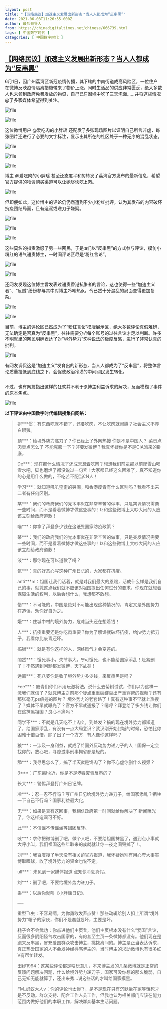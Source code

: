 ```yaml
---
layout: post
title: "【网络民议】加速主义发展出新形态？当人人都成为“反串黑”"
date: 2021-06-03T11:26:55.000Z
author: 最后领导人
from: https://chinadigitaltimes.net/chinese/666739.html
tags: [ 中国数字时代 ]
categories: [ 中国数字时代 ]
---
```

<!--1622719615000-->
[【网络民议】加速主义发展出新形态？当人人都成为“反串黑”](https://chinadigitaltimes.net/chinese/666739.html)
------

<div>
<p>6月1日，因广州荔湾区新冠疫情传播，其下辖的中南街道成高风险区，一位住户在微博反映疫情隔离措施带来了物价上涨，同时生活品的供应非常匮乏，绝大多数人也未领到政府免费发放的物资，自己已在困境中吃了三天泡面&#8230;&#8230;并将这些情况@了多家媒体希望得到关注。</p><p><img src="https://chinadigitaltimes.net/chinese/files/2021/06/image-1622719729487.png" alt="file" /></p><p><img src="https://chinadigitaltimes.net/chinese/files/2021/06/image-1622715317508.png" alt="file" /></p><p>这位微博用户 @爱吃肉的小胖瑶 还配发了多张现场图片以证明自己所言非虚，每张图片还进行了必要的文字标注，显示出其所在的社区处于一种无序的混乱状态。</p><p><img src="https://chinadigitaltimes.net/chinese/files/2021/06/image-1622714206969.png" alt="file" /></p><p><img src="https://chinadigitaltimes.net/chinese/files/2021/06/image-1622714197627.png" alt="file" /></p><p><img src="https://chinadigitaltimes.net/chinese/files/2021/06/image-1622714188283.png" alt="file" /></p><p>博主 @爱吃肉的小胖瑶 甚至还态度平和的转发了荔湾官方发布的最新信息，希望官方提供的物资购买渠道可以让她尽快吃上肉。</p><p><img src="https://chinadigitaltimes.net/chinese/files/2021/06/image-1622713484486.png" alt="file" /></p><p>但即便如此，这位博主的评论仍仍然遭到不少小粉红批评，认为其发布的内容破坏抗疫团结局面，且有造谣或递刀子嫌疑。</p><p><img src="https://chinadigitaltimes.net/chinese/files/2021/06/image-1622716527961.png" alt="file" /></p><p><img src="https://chinadigitaltimes.net/chinese/files/2021/06/image-1622716610456.png" alt="file" /></p><p><img src="https://chinadigitaltimes.net/chinese/files/2021/06/image-1622717040780.png" alt="file" /></p><p>这些莫名的指责激怒了另一些网民，于是ta们以“反串黑”的方式参与评论，模仿小粉红的语气谴责博主，一时间评论区尽是“粉红言论”。</p><p><img src="https://chinadigitaltimes.net/chinese/files/2021/06/image-1622714899583.png" alt="file" /></p><p><img src="https://chinadigitaltimes.net/chinese/files/2021/06/image-1622714930717.png" alt="file" /></p><p>还网友发现这位博主曾发表过谴责香港抗争者的言论，这也使得一些“加速主义者”、“反贼”纷纷参与其中对博主冷嘲热讽，令已然十分混乱的局面变得更加复杂。</p><p><img src="https://chinadigitaltimes.net/chinese/files/2021/06/image-1622715554264.png" alt="file" /></p><p><img src="https://chinadigitaltimes.net/chinese/files/2021/06/image-1622717468537.png" alt="file" /></p><p>目前，博主的评论区已然成为了“粉红言论”模版展示区，绝大多数评论真假难辨，无法确定是否真为“反串黑”，往往需要分析每个账号的过往言论才足以判断。许多不明就里的网民明确表达了对“境外势力”这种说法的极度反感，进行了非常认真的批判。</p><p><img src="https://chinadigitaltimes.net/chinese/files/2021/06/image-1622719299788.png" alt="file" /></p><p>有网友调侃这是“加速主义”发育出的新形态，当人人都成为了“反串黑”，将整体言论质量拉低到底线之下，会促使政治冷漠的中间网民发生转化。</p><p><img src="https://chinadigitaltimes.net/chinese/files/2021/06/image-1622719198866.png" alt="" /></p><p>不过，也有网友指出这样的狂欢并不利于原博主利益诉求的解决，反而模糊了事件的原本焦点。</p><p><img src="https://chinadigitaltimes.net/chinese/files/2021/06/image-1622719062056.png" alt="file" /></p><p><strong>以下评论由中国数字时代编辑搜集自网络：</strong></p><blockquote><p>摒***惯：有东西吃就不错了，还要吃肉，不让吃肉就闹腾？社会主义不养白眼狼。</p><p>顶***：给境外势力递刀子？你已经上了外网热搜 你是不是中国人？ 菜贵点 肉贵点怎么了 不能克服一下？非要发微博？我真怀疑你是不是CIA派来的卧底。</p><p>De***：现在都什么情况了还成天想着吃肉？想想我们前辈那以前爬雪山喝雪水吧，脚也磨烂了都没说过一句苦！大家都已经这么困难了，真不知道你的心是用什么做的，不吃苦不配当CN人！</p><p>学习***：就知道叽叽歪歪的哭闹，和香港废青有什么区别吗？我看不出来二者有任何区别。</p><p>某***：我们的政府我们的党本事就在非常辛苦的做事，只是突发情况需要一些时间，而不是看着微博才做这些事的！lz和这些微博上大吵大闹的人应该立刻给政府道歉！</p><p>喵***：你拿了拜登多少钱在这诋毁国家防疫政策？</p><p>某***：我们的政府我们的党本事就在非常辛苦的做事，只是突发情况需要一些时间，而不是看着微博才做这些事的！lz和这些微博上大吵大闹的人应该立刻给政府道歉！</p><p>液***：那你现在可以道歉了吗？</p><p>気***：真的好恶心写这种广州日记的，大家都在抗疫。</p><p>anti***m：祖国让我们活着，就是对我们最大的恩赐，活成什么样是我们自己的事，就凭这点我们就不应该对祖国提出任何过分的要求，你现在就想着保障生活的权利，以后会想什么，我想都不敢想。</p><p>惜***：不可能的，中国是绝对不可能出现这种情况的，肯定又是外国势力在造谣，劝你好自为之。</p><p>嫚***：住城中村的境外势力，危难当头还在想着钱！</p><p>人***：抗疫重要还是你吃肉重要？你为了解馋就破坏抗疫，给jw势力抵刀子，我看你比废青还坏。</p><p>搞狮***：就是有你这样的人，网络风气才会变差的。</p><p>闇然***：饿死事小，失节事大。宁可饿死，也不能给国家添乱！赶紧删了！不然遇到问题都发微博，天下乱矣！</p><p>远离***：死八婆你是收了境外势力多少钱，来反串黑是吗？</p><p>Fee***：废青们你们不用玩激将法，说什么去菊树试试，你们以为这样一激我们就信了？就凭博主之前那个疑点重重破绽百出严重穿帮的视频？还有那张毫无ps痕迹的图片？ 境外势力的老套路了！真有这种事不早就上热搜了？媒体不早就曝光了？官方不早就通报了？嗯哼？拜登给了多少钱让你们在这抹黑祖国？良心不痛吗？</p><p>同学不***：不就是几天吃不上肉么，到处发？搞的现在境外势力都知道了，给国家添乱，有没有一点大局意识？武汉刚开始封城的时候，恐怕比你困难十倍百倍，除了出了一个方方，有人像你这样吗？</p><p>狼***：一涉及一身利益，就成了给国外反动势力递刀子的人！国保一定会找你的，放心吧，寻隙滋事刑事拘留都是轻的。</p><p>舔***：我寻思怎么了，搞了半天就是馋肉了？你不心虚你删什么视频？</p><p>3***：广东离hk近，你是不是港毒废青反串的？</p><p>长大***：警惕拜登打广州日记牌。</p><p>冷***-：忍一忍不行吗？写广州日记给境外势力递刀子，给国家添乱？牺牲一下自己不行吗？国家利益最大化。</p><p>无***：如果是真有这回事，我相信政府第一时间就给你解决了 新闻曝光了，你这样造谣可不好。</p><p>此***：不信谣不传谣坐等团团反转。</p><p>吱***：求你把微博删了吧，做个人吧，不要给祖国抹黑了，遇到点小事就大呼小叫，我们祖国这些年取来的成就就让你一夜之间毁掉了！。</p><p>刘***：我百度搜了半天没有相关的官方报道，我怀疑她别有用心夸大事实博取眼球，收了境外势力的资金也说不定。</p><p>ull***：未见到一家媒体报道 点知你消息真假。</p><p>刘***：删了吧，不要给境外势力递刀子。</p><p>乘***：以后你就叫《小胖瑶日记》。</p><p>&#8212;-</p><p>重型飞虫：不容易啊，为你勇敢发声点赞！那些动辄给别人扣上所谓“境外势力”帽子的家伙，你们不是蠢就是坏，主要是坏。</p><p>耗子会不会武功：你点进他们主页看，他们主页根本没有什么“爱国”言论，反而很多阴阳怪气攻击国家的，有的甚至主页一条微博都没有。他们现在是跑来反串黑，冒充爱国群众攻击博主，挑拨离间的。博主是正当表达诉求，真正热爱国家的人不会发神经辱骂博主的，当时博主的求助微博也有很多红V有帮忙转发。</p><p>田纾1994：这某些评论都是啥玩意儿，本来博主发的几条微博就是正常的反馈问题解决问题，什么给境外势力递刀子，国家可没你想的那么脆弱，自己无知无能就算了，还出来秀…说这些话的才叫给国家摸黑。</p><p>FM_蚂蚁大人v：你的评论也太惨了，是不是现在只有沉默坐在家等饿死才是不反动。群众支持、配合工作人员工作，但我也认为相关部门应该在能力范围内做好他们的本职工作，解决群众基本生活问题。</p></blockquote>
</div>
